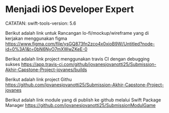 # Menjadi iOS Developer Expert

CATATAN:
swift-tools-version: 5.6

Berikut adalah link untuk Rancangan lo-fi/mockup/wireframe yang di kerjakan menggunakan figma
https://www.figma.com/file/ysGQ873fn2zco4x0xioB9W/Untitled?node-id=0%3A1&t=0bN6NyO7mXWwZKeE-0

Berikut adalah link project menggunakan travis CI dengan debugging sukses
https://app.travis-ci.com/github/jovanesjovanotti25/Submission-Akhir-Capstone-Project-jovanes/builds

Berikut adalah link project Githu 
https://github.com/jovanesjovanotti25/Submission-Akhir-Capstone-Project-jovanes

Berikut adalah link module yang di publish ke github melalui Swift Package Manager
https://github.com/jovanesjovanotti25/SubmissionModulGame


